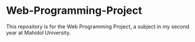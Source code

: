 # Web-Programming-Project
This repository is for the Web Programming Project, a subject in my second year at Mahidol University.
